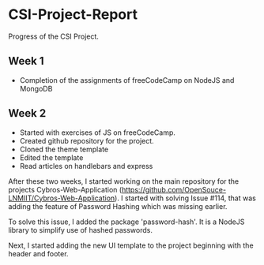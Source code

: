 # CSI-Project-Report
Progress of the CSI Project.

## Week 1
- Completion of the assignments of freeCodeCamp on NodeJS and MongoDB

## Week 2
- Started with exercises of JS on freeCodeCamp.
- Created github repository for the project.
- Cloned the theme template
- Edited the template
- Read articles on handlebars and express

After these two weeks, I started working on the main repository for the projects Cybros-Web-Application (https://github.com/OpenSouce-LNMIIT/Cybros-Web-Application). I started with solving Issue #114, that was adding the feature of Password Hashing which was missing earlier.

To solve this issue, I added the package 'password-hash'. It is a NodeJS library to simplify use of hashed passwords.

Next, I started adding the new UI template to the project beginning with the header and footer.
